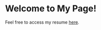 # Welcome to My Page!

Feel free to access my resume [here](https://seshaio.github.io/sre-devops/).

